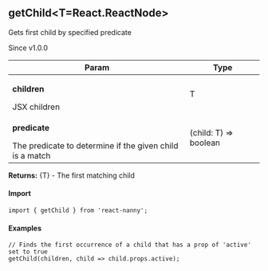 

<h2>getChild&lt;T=React.ReactNode&gt;</h2>
<p>Gets first child by specified predicate</p>
<p>Since v1.0.0</p>
<table>
      <thead>
      <tr>
        <th>Param</th>
        <th>Type</th></tr>
      </thead>
      <tbody><tr><td><p><b>children</b></p>JSX children</td><td>T</td></tr><tr><td><p><b>predicate</b></p>The predicate to determine if the given child is a match</td><td>(child: T) =&gt; boolean</td></tr></tbody>
    </table><p><b>Returns:</b> {T} - The first matching child</p>
  <h4>Import</h4>

```
import { getChild } from 'react-nanny';
```

  <h4>Examples</h4>





```    
// Finds the first occurrence of a child that has a prop of 'active' set to true
getChild(children, child => child.props.active);
```

    